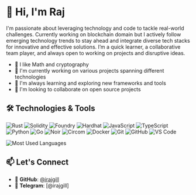 # 👋 Hi, I'm Raj
 
I'm passionate about leveraging technology and code to tackle real-world challenges. Currently working on blockchain domain but I actively follow emerging technology trends to stay ahead and integrate diverse tech stacks for innovative and effective solutions. I’m a quick learner, a collaborative team player, and always open to working on projects and disruptive ideas.
- 🚀 I like Math and cryptography
- 🔭 I'm currently working on various projects spanning different technologies
- 🌱 I'm always learning and exploring new frameworks and tools
- 👯 I'm looking to collaborate on open source projects


## 🛠️ Technologies & Tools

![Rust](https://img.shields.io/badge/-Rust-000000?style=flat-square&logo=rust&logoColor=white)
![Solidity](https://img.shields.io/badge/-Solidity-363636?style=flat-square&logo=solidity&logoColor=white)
![Foundry](https://img.shields.io/badge/-Foundry-1E1E1E?style=flat-square&logo=ethereum&logoColor=white)
![Hardhat](https://img.shields.io/badge/-Hardhat-FFF100?style=flat-square&logo=ethereum&logoColor=black)
![JavaScript](https://img.shields.io/badge/-JavaScript-F7DF1E?style=flat-square&logo=javascript&logoColor=black)
![TypeScript](https://img.shields.io/badge/-TypeScript-3178C6?style=flat-square&logo=typescript&logoColor=white)
![Python](https://img.shields.io/badge/-Python-3776AB?style=flat-square&logo=python&logoColor=white)
![Go](https://img.shields.io/badge/-Go-00ADD8?style=flat-square&logo=go&logoColor=white)
![Noir](https://img.shields.io/badge/-Noir-000000?style=flat-square&logo=aztec&logoColor=white)
![Circom](https://img.shields.io/badge/-Circom-4B0082?style=flat-square&logo=ethereum&logoColor=white)
![Docker](https://img.shields.io/badge/-Docker-2496ED?style=flat-square&logo=docker&logoColor=white)
![Git](https://img.shields.io/badge/-Git-F05032?style=flat-square&logo=git&logoColor=white)
![GitHub](https://img.shields.io/badge/-GitHub-181717?style=flat-square&logo=github&logoColor=white)
![VS Code](https://img.shields.io/badge/-VS%20Code-007ACC?style=flat-square&logo=visual-studio-code&logoColor=white)


![Most Used Languages](https://camo.githubusercontent.com/9a41f232077cedfbc09a36321aaa38d2a58b8cf6b2ed88025a036ce39d83a9e5/68747470733a2f2f6769746875622d726561646d652d73746174732e76657263656c2e6170702f6170692f746f702d6c616e67733f757365726e616d653d70616e6469746468616d64686572652673686f775f69636f6e733d74727565266c6f63616c653d656e266c61796f75743d636f6d70616374)

## 📫 Let's Connect

- 💼 **GitHub**: [@irajgill](https://github.com/irajgill)
- 📱 **Telegram**: [@irajgill]
